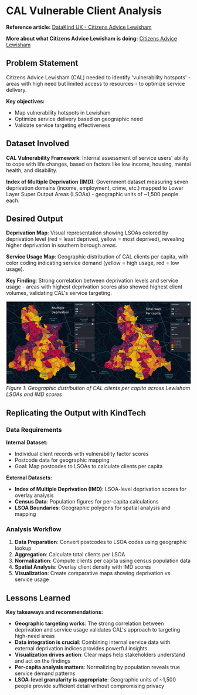 # CAL Vulnerable Client Analysis

**Reference article:** [DataKind UK - Citizens Advice Lewisham](https://www.datakind.org.uk/stories-news/citizens-advice-lewisham)

**More about what Citizens Advice Lewisham is doing:** [Citizens Advice Lewisham](https://citizensadvicelewisham.org.uk/)

## Problem Statement

Citizens Advice Lewisham (CAL) needed to identify 'vulnerability hotspots' - areas with high need but limited access to resources - to optimize service delivery.

**Key objectives:**
- Map vulnerability hotspots in Lewisham
- Optimize service delivery based on geographic need
- Validate service targeting effectiveness

## Dataset Involved

**CAL Vulnerability Framework**: Internal assessment of service users' ability to cope with life changes, based on factors like low income, housing, mental health, and disability.

**Index of Multiple Deprivation (IMD)**: Government dataset measuring seven deprivation domains (income, employment, crime, etc.) mapped to Lower Layer Super Output Areas (LSOAs) - geographic units of ~1,500 people each.

## Desired Output

**Deprivation Map**: Visual representation showing LSOAs colored by deprivation level (red = least deprived, yellow = most deprived), revealing higher deprivation in southern borough areas.

**Service Usage Map**: Geographic distribution of CAL clients per capita, with color coding indicating service demand (yellow = high usage, red = low usage).

**Key Finding**: Strong correlation between deprivation levels and service usage - areas with highest deprivation scores also showed highest client volumes, validating CAL's service targeting.

![CAL map data dashboard](../images/case-studies/deprivation-vs-client-per-capita.jpg)
*Figure 1: Geographic distribution of CAL clients per capita across Lewisham LSOAs and IMD scores*

## Replicating the Output with KindTech

### Data Requirements

**Internal Dataset:**
- Individual client records with vulnerability factor scores
- Postcode data for geographic mapping
- Goal: Map postcodes to LSOAs to calculate clients per capita

**External Datasets:**
- **Index of Multiple Deprivation (IMD)**: LSOA-level deprivation scores for overlay analysis
- **Census Data**: Population figures for per-capita calculations
- **LSOA Boundaries**: Geographic polygons for spatial analysis and mapping

### Analysis Workflow

1. **Data Preparation**: Convert postcodes to LSOA codes using geographic lookup
2. **Aggregation**: Calculate total clients per LSOA
3. **Normalization**: Compute clients per capita using census population data
4. **Spatial Analysis**: Overlay client density with IMD scores
5. **Visualization**: Create comparative maps showing deprivation vs. service usage

## Lessons Learned

**Key takeaways and recommendations:**

- **Geographic targeting works**: The strong correlation between deprivation and service usage validates CAL's approach to targeting high-need areas
- **Data integration is crucial**: Combining internal service data with external deprivation indices provides powerful insights
- **Visualization drives action**: Clear maps help stakeholders understand and act on the findings
- **Per-capita analysis matters**: Normalizing by population reveals true service demand patterns
- **LSOA-level granularity is appropriate**: Geographic units of ~1,500 people provide sufficient detail without compromising privacy
